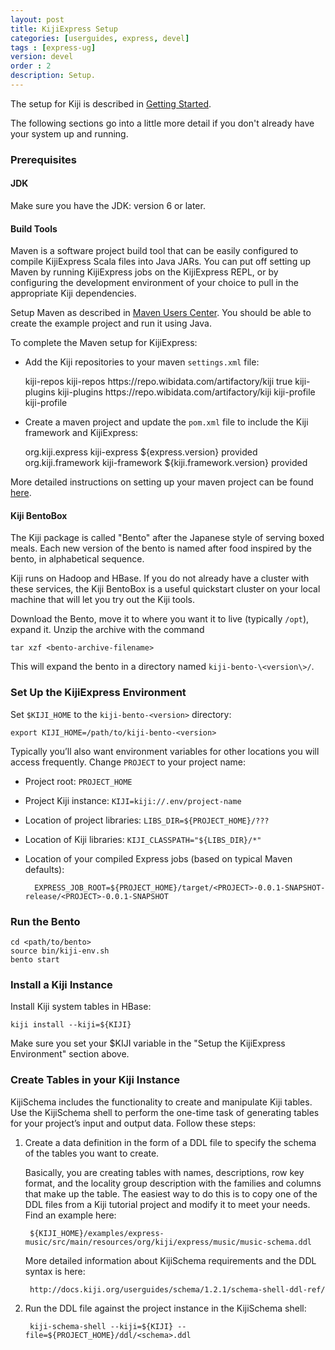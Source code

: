 ```yaml
---
layout: post
title: KijiExpress Setup
categories: [userguides, express, devel]
tags : [express-ug]
version: devel
order : 2
description: Setup.
---
```


The setup for Kiji is described in [Getting Started](http://www.kiji.org/getstarted/#Installation).

The following sections go into a little more detail if you don't already have your system up and running.

### Prerequisites

#### JDK

Make sure you have the JDK: version 6 or later.

#### Build Tools

Maven is a software project build tool that can be easily configured to compile KijiExpress
Scala files into Java JARs. You can put off setting up Maven by running KijiExpress jobs
on the KijiExpress REPL, or by configuring the development environment of your choice to
pull in the appropriate Kiji dependencies.

Setup Maven as described in [Maven Users Center](http://maven.apache.org/users/index.html).
You should be able to create the example project and run it using Java.

To complete the Maven setup for KijiExpress:

* Add the Kiji repositories to your maven `settings.xml` file:

     <settings>
       <profiles>
         <profile>
           <repositories>
             <repository>
               <id>kiji-repos</id>
               <name>kiji-repos</name>
               <url>https://repo.wibidata.com/artifactory/kiji</url>
             </repository>
           </repositories>
           <pluginRepositories>
             <pluginRepository>
               <snapshots>
                 <enabled>true</enabled>
               </snapshots>
               <id>kiji-plugins</id>
               <name>kiji-plugins</name>
               <url>https://repo.wibidata.com/artifactory/kiji</url>
             </pluginRepository>
           </pluginRepositories>
           <id>kiji-profile</id>
         </profile>
       </profiles>
      <activeProfiles>
        <activeProfile>kiji-profile</activeProfile>
      </activeProfiles>
     </settings>

* Create a maven project and update the `pom.xml` file to include the Kiji framework and KijiExpress:

    <dependency>
      <groupId>org.kiji.express</groupId>
      <artifactId>kiji-express</artifactId>
      <version>${express.version}</version>
      <scope>provided</scope>
    </dependency>
    <dependency>
      <groupId>org.kiji.framework</groupId>
      <artifactId>kiji-framework</artifactId>
      <version>${kiji.framework.version}</version>
      <scope>provided</scope>
    </dependency>

More detailed instructions on setting up your maven project can be found
[here](http://www.kiji.org/get-started-with-maven).

#### Kiji BentoBox

The Kiji package is called "Bento" after the Japanese style of serving boxed meals. Each
new version of the bento is named after food inspired by the bento, in alphabetical sequence.

Kiji runs on Hadoop and HBase.  If you do not already have a cluster with these
services, the Kiji BentoBox is a useful quickstart cluster on your local
machine that will let you try out the Kiji tools.

Download the Bento, move it to where you want it to live (typically `/opt`), expand it.
Unzip the archive with the command

    tar xzf <bento-archive-filename>

This will expand the bento in a directory named `kiji-bento-\<version\>/`.

### Set Up the KijiExpress Environment

Set `$KIJI_HOME` to the `kiji-bento-<version>` directory:

    export KIJI_HOME=/path/to/kiji-bento-<version>

Typically you’ll also want environment variables for other locations you will access frequently.
Change `PROJECT` to your project name:

* Project root: `PROJECT_HOME`
* Project Kiji instance: `KIJI=kiji://.env/project-name`
* Location of project libraries: `LIBS_DIR=${PROJECT_HOME}/???`
* Location of Kiji libraries: `KIJI_CLASSPATH="${LIBS_DIR}/*"`
* Location of your compiled Express jobs (based on typical Maven defaults):

        EXPRESS_JOB_ROOT=${PROJECT_HOME}/target/<PROJECT>-0.0.1-SNAPSHOT-release/<PROJECT>-0.0.1-SNAPSHOT

### Run the Bento

    cd <path/to/bento>
    source bin/kiji-env.sh
    bento start

### Install a Kiji Instance

Install Kiji system tables in HBase:

    kiji install --kiji=${KIJI}

Make sure you set your $KIJI variable in the "Setup the KijiExpress Environment" section above.

### Create Tables in your Kiji Instance

KijiSchema includes the functionality to create and manipulate Kiji tables. Use the
KijiSchema shell to perform the one-time task of generating tables for your project’s
input and output data. Follow these steps:

1. Create a data definition in the form of a DDL file to specify the schema of the tables
you want to create.

    Basically, you are creating tables with names, descriptions, row key format, and the
    locality group description with the families and columns that make up the table. The
    easiest way to do this is to copy one of the DDL files from a Kiji tutorial project
    and modify it to meet your needs. Find an example here:

        ${KIJI_HOME}/examples/express-music/src/main/resources/org/kiji/express/music/music-schema.ddl

    More detailed information about KijiSchema requirements and the DDL syntax is here:

        http://docs.kiji.org/userguides/schema/1.2.1/schema-shell-ddl-ref/

2. Run the DDL file against the project instance in the KijiSchema shell:

        kiji-schema-shell --kiji=${KIJI} --file=${PROJECT_HOME}/ddl/<schema>.ddl
